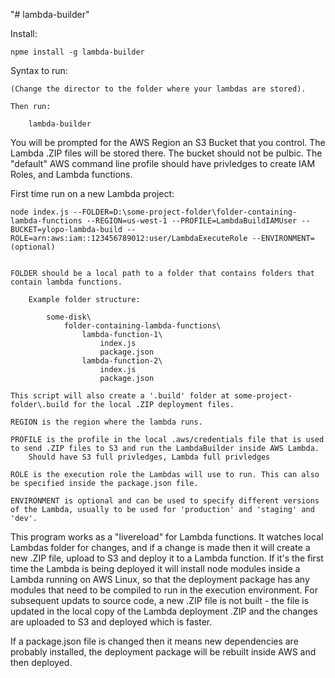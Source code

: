"# lambda-builder"

Install:

	npme install -g lambda-builder

Syntax to run:

	(Change the director to the folder where your lambdas are stored).

	Then run:
		
		lambda-builder 

You will be prompted for the AWS Region an S3 Bucket that you control. The Lambda .ZIP files will be stored there. The bucket should not be pulbic.
The "default" AWS command line profile should have privledges to create IAM Roles, and Lambda functions.

First time run on a new Lambda project:

	node index.js --FOLDER=D:\some-project-folder\folder-containing-lambda-functions --REGION=us-west-1 --PROFILE=LambdaBuildIAMUser --BUCKET=ylopo-lambda-build --ROLE=arn:aws:iam::123456789012:user/LambdaExecuteRole --ENVIRONMENT=(optional)


	FOLDER should be a local path to a folder that contains folders that contain lambda functions.

		Example folder structure:

			some-disk\
				folder-containing-lambda-functions\
					lambda-function-1\
						index.js
						package.json
					lambda-function-2\
						index.js
						package.json

	This script will also create a '.build' folder at some-project-folder\.build for the local .ZIP deployment files.

	REGION is the region where the lambda runs.

	PROFILE is the profile in the local .aws/credentials file that is used to send .ZIP files to S3 and run the LambdaBuilder inside AWS Lambda.
		Should have S3 full privledges, Lambda full privledges

	ROLE is the execution role the Lambdas will use to run. This can also be specified inside the package.json file.

	ENVIRONMENT is optional and can be used to specify different versions of the Lambda, usually to be used for 'production' and 'staging' and 'dev'.


This program works as a "livereload" for Lambda functions. It watches local Lambdas folder for changes, and if a change is made
then it will create a new .ZIP file, upload to S3 and deploy it to a Lambda function. If it's the first time the Lambda is being
deployed it will install node modules inside a Lambda running on AWS Linux, so that the deployment package has any modules that need
to be compiled to run in the execution environment. For subsequent updats to source code, a new .ZIP file is not built - the file
is updated in the local copy of the Lambda deployment .ZIP and the changes are uploaded to S3 and deployed which is faster.

If a package.json file is changed then it means new dependencies are probably installed, the deployment package will be rebuilt
inside AWS and then deployed.
